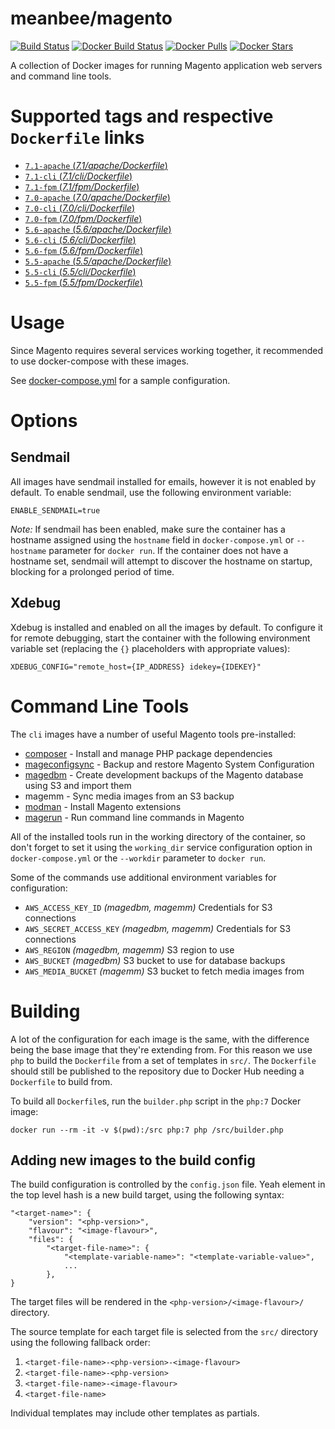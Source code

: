 # meanbee/magento

[![Build Status][ico-travis]][link-travis]
[![Docker Build Status][ico-dockerbuild]][link-dockerhub]
[![Docker Pulls][ico-downloads]][link-dockerhub]
[![Docker Stars][ico-dockerstars]][link-dockerhub]

A collection of Docker images for running Magento application web servers and command line tools.

# Supported tags and respective `Dockerfile` links

- [`7.1-apache` (*7.1/apache/Dockerfile*)](https://github.com/meanbee/docker-magento/blob/master/7.1/apache/Dockerfile)
- [`7.1-cli` (*7.1/cli/Dockerfile*)](https://github.com/meanbee/docker-magento/blob/master/7.1/cli/Dockerfile)
- [`7.1-fpm` (*7.1/fpm/Dockerfile*)](https://github.com/meanbee/docker-magento/blob/master/7.1/fpm/Dockerfile)
- [`7.0-apache` (*7.0/apache/Dockerfile*)](https://github.com/meanbee/docker-magento/blob/master/7.0/apache/Dockerfile)
- [`7.0-cli` (*7.0/cli/Dockerfile*)](https://github.com/meanbee/docker-magento/blob/master/7.0/cli/Dockerfile)
- [`7.0-fpm` (*7.0/fpm/Dockerfile*)](https://github.com/meanbee/docker-magento/blob/master/7.0/fpm/Dockerfile)
- [`5.6-apache` (*5.6/apache/Dockerfile*)](https://github.com/meanbee/docker-magento/blob/master/5.6/apache/Dockerfile)
- [`5.6-cli` (*5.6/cli/Dockerfile*)](https://github.com/meanbee/docker-magento/blob/master/5.6/cli/Dockerfile)
- [`5.6-fpm` (*5.6/fpm/Dockerfile*)](https://github.com/meanbee/docker-magento/blob/master/5.6/fpm/Dockerfile)
- [`5.5-apache` (*5.5/apache/Dockerfile*)](https://github.com/meanbee/docker-magento/blob/master/5.5/apache/Dockerfile)
- [`5.5-cli` (*5.5/cli/Dockerfile*)](https://github.com/meanbee/docker-magento/blob/master/5.5/cli/Dockerfile)
- [`5.5-fpm` (*5.5/fpm/Dockerfile*)](https://github.com/meanbee/docker-magento/blob/master/5.5/fpm/Dockerfile)

# Usage

Since Magento requires several services working together, it recommended to use docker-compose with these images.

See [docker-compose.yml](docker-compose.yml) for a sample configuration.

# Options

## Sendmail

All images have sendmail installed for emails, however it is not enabled by default. To enable sendmail, use the following environment variable:

    ENABLE_SENDMAIL=true

*Note:* If sendmail has been enabled, make sure the container has a hostname assigned using the `hostname` field in `docker-compose.yml` or `--hostname` parameter for `docker run`. If the container does not have a hostname set, sendmail will attempt to discover the hostname on startup, blocking for a prolonged period of time.

## Xdebug

Xdebug is installed and enabled on all the images by default. To configure it for remote debugging, start
the container with the following environment variable set (replacing the `{}` placeholders with appropriate values):

    XDEBUG_CONFIG="remote_host={IP_ADDRESS} idekey={IDEKEY}"

# Command Line Tools

The `cli` images have a number of useful Magento tools pre-installed:

- [composer](https://getcomposer.org/) - Install and manage PHP package dependencies
- [mageconfigsync](https://github.com/punkstar/mageconfigsync) - Backup and restore Magento System Configuration
- [magedbm](https://github.com/meanbee/magedbm) - Create development backups of the Magento database using S3 and import them
- magemm - Sync media images from an S3 backup
- [modman](https://github.com/colinmollenhour/modman) - Install Magento extensions
- [magerun](https://github.com/netz98/n98-magerun) - Run command line commands in Magento

All of the installed tools run in the working directory of the container, so don't forget to set it using the `working_dir` service configuration option in `docker-compose.yml` or the `--workdir` parameter to `docker run`.

Some of the commands use additional environment variables for configuration:

 - `AWS_ACCESS_KEY_ID` _(magedbm, magemm)_ Credentials for S3 connections
 - `AWS_SECRET_ACCESS_KEY` _(magedbm, magemm)_ Credentials for S3 connections
 - `AWS_REGION` _(magedbm, magemm)_ S3 region to use
 - `AWS_BUCKET` _(magedbm)_ S3 bucket to use for database backups
 - `AWS_MEDIA_BUCKET` _(magemm)_ S3 bucket to fetch media images from

# Building

A lot of the configuration for each image is the same, with the difference being the base image that they're extending from.  For this reason we use `php` to build the `Dockerfile` from a set of templates in `src/`.  The `Dockerfile` should still be published to the repository due to Docker Hub needing a `Dockerfile` to build from.

To build all `Dockerfile`s, run the `builder.php` script in the `php:7` Docker image:<!-- Yo dawg, I heard you like Docker images... -->

    docker run --rm -it -v $(pwd):/src php:7 php /src/builder.php

## Adding new images to the build config

The build configuration is controlled by the `config.json` file. Yeah element in the top level hash is a new build target, using the following syntax:

    "<target-name>": {
        "version": "<php-version>",
        "flavour": "<image-flavour>",
        "files": {
            "<target-file-name>": {
                "<template-variable-name>": "<template-variable-value>",
                ...
            },
    }

The target files will be rendered in the `<php-version>/<image-flavour>/` directory.

The source template for each target file is selected from the `src/` directory using the following fallback order:

1. `<target-file-name>-<php-version>-<image-flavour>`
2. `<target-file-name>-<php-version>`
3. `<target-file-name>-<image-flavour>`
4. `<target-file-name>`

Individual templates may include other templates as partials.

[ico-travis]: https://img.shields.io/travis/meanbee/docker-magento.svg?style=flat-square
[ico-dockerbuild]: https://img.shields.io/docker/build/meanbee/magento.svg?style=flat-square
[ico-downloads]: https://img.shields.io/docker/pulls/meanbee/magento.svg?style=flat-square
[ico-dockerstars]: https://img.shields.io/docker/stars/meanbee/magento.svg?style=flat-square

[link-travis]: https://travis-ci.org/meanbee/docker-magento
[link-dockerhub]: https://hub.docker.com/r/meanbee/magento/
